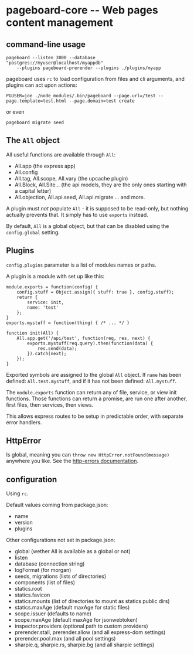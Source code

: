 pageboard-core -- Web pages content management
==============================================

command-line usage
------------------

```
pageboard --listen 3000 --database "postgres://myuser@localhost/myappdb"
	--plugins pageboard-prerender --plugins ./plugins/myapp
```

pageboard uses `rc` to load configuration from files and cli arguments,
and plugins can act upon actions:

```
PGUSER=joe ./node_modules/.bin/pageboard --page.url=/test --page.template=test.html --page.domain=test create
```

or even

```
pageboard migrate seed
```


The `All` object
----------------

All useful functions are available through `All`:

- All.app (the express app)
- All.config
- All.tag, All.scope, All.vary (the upcache plugin)
- All.Block, All.Site... (the api models, they are the only ones starting
  with a capital letter)
- All.objection, All.api.seed, All.api.migrate
... and more.

A plugin must *not* populate `All` - it is supposed to be read-only, but
nothing actually prevents that. It simply has to use `exports` instead.

By default, `All` is a global object, but that can be disabled using the
`config.global` setting.


Plugins
-------

`config.plugins` parameter is a list of modules names or paths.

A plugin is a module with set up like this:

```
module.exports = function(config) {
	config.stuff = Object.assign({ stuff: true }, config.stuff);
	return {
		service: init,
		name: 'test'
	};
}
exports.mystuff = function(thing) { /* ... */ }

function init(All) {
	All.app.get('/api/test', function(req, res, next) {
		exports.mystuff(req.query).then(function(data) {
			res.send(data);
		}).catch(next);
	});
}
```

Exported symbols are assigned to the global `All` object.
If `name` has been defined: `All.test.mystuff`,
and if it has not been defined: `All.mystuff`.

The `module.exports` function can return any of file, service, or view init functions.
Those functions can return a promise, are run one after another, first files,
then services, then views.

This allows express routes to be setup in predictable order, with separate
error handlers.


HttpError
---------

Is global, meaning you can `throw new HttpError.notFound(message)` anywhere you like.
See the [http-errors documentation](https://github.com/jshttp/http-errors).


configuration
-------------

Using `rc`.

Default values coming from package.json:
- name
- version
- plugins


Other configurations not set in package.json:
- global (wether All is available as a global or not)
- listen
- database (connection string)
- logFormat (for morgan)
- seeds, migrations (lists of directories)
- components (list of files)
- statics.root
- statics.favicon
- statics.mounts (list of directories to mount as statics public dirs)
- statics.maxAge (default maxAge for static files)
- scope.issuer (defaults to name)
- scope.maxAge (default maxAge for jsonwebtoken)
- inspector.providers (optional path to custom providers)
- prerender.stall, prerender.allow (and all express-dom settings)
- prerender.pool.max (and all pool settings)
- sharpie.q, sharpie.rs, sharpie.bg (and all sharpie settings)

